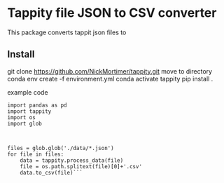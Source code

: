 # Tappity file JSON to CSV converter

This package converts tappit json files to 

## Install

git clone https://github.com/NickMortimer/tappity.git
move to directory
conda env create -f environment.yml
conda activate tappity
pip install .

example code 
```
import pandas as pd
import tappity
import os
import glob



files = glob.glob('./data/*.json')
for file in files:
    data = tappity.process_data(file)
    file = os.path.splitext(file)[0]+'.csv'
    data.to_csv(file)```

